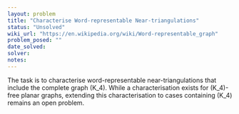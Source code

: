 ```yaml
---
layout: problem
title: "Characterise Word-representable Near-triangulations"
status: "Unsolved"
wiki_url: "https://en.wikipedia.org/wiki/Word-representable_graph"
problem_posed: ""
date_solved:
solver:
notes:
---
```

The task is to characterise word-representable near-triangulations that include the complete graph \(K_4\). While a characterisation exists for \(K_4\)-free planar graphs, extending this characterisation to cases containing \(K_4\) remains an open problem.